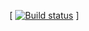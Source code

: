 [ [![Build status](https://badge.buildkite.com/fc9f39fc7f41f98dff9a368eff5e04bb5aed6fa7fd413080f4.svg)](https://buildkite.com/pulanski/ci) ]
